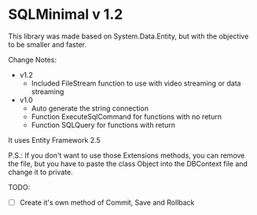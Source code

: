 # SQLMinimal v 1.2

This library was made based on System.Data.Entity, but with the objective to be smaller and faster.

Change Notes:

* v1.2
  * Included FileStream function to use with video streaming or data streaming
* v1.0
  * Auto generate the string connection
  * Function ExecuteSqlCommand for functions with no return
  * Function SQLQuery for functions with return
  
It uses Entity Framework 2.5

P.S.: If you don't want to use those Extensions methods, you can remove the file, but you have to paste the class Object into the DBContext file and change it to private.

TODO: 
- [ ] Create it's own method of Commit, Save and Rollback
  
